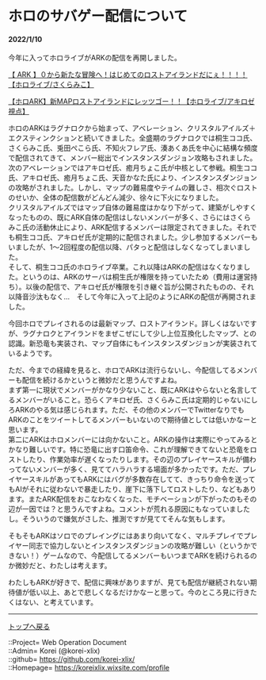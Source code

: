 # ホロのサバゲー配信について
#### 2022/1/10


今年に入ってホロライブがARKの配信を再開しました。  
  
[【 ARK 】０から新たな冒険へ！はじめてのロストアイランドだにぇ！！！！【ホロライブ/さくらみこ】](https://www.youtube.com/watch?v=JFU1_Y5bbjQ)  
  
[【ホロARK】新MAPロストアイランドにレッツゴー！！【ホロライブ/アキロゼ視点】](https://www.youtube.com/watch?v=J0XPHWe0nTk)  
  

ホロのARKはラグナロクから始まって、アベレーション、クリスタルアイルズ＋エクスティンクションと続いてきました。全盛期のラグナロクでは桐生ココ氏、さくらみこ氏、兎田ぺこら氏、不知火フレア氏、湊あくあ氏を中心に結構な頻度で配信されてきて、メンバー総出でインスタンスダンジョン攻略もされました。  
次のアベレーションではアキロゼ氏、癒月ちょこ氏が中核として参戦。桐生ココ氏、アキロゼ氏、癒月ちょこ氏、天音かなた氏により、インスタンスダンジョンの攻略がされました。しかし、マップの難易度やテイムの難しさ、相次ぐロストのせいか、全体の配信数がどんどん減少、徐々に下火になりました。  
クリスタルアイルズではマップ自体の難易度はかなり下がって、建築がしやすくなったものの、既にARK自体の配信はしないメンバーが多く、さらにはさくらみこ氏の活動休止により、ARK配信するメンバーは限定されてきました。それでも桐生ココ氏、アキロゼ氏が定期的に配信されました。少し参加するメンバーもいましたが、1～2回程度の配信以降、パタっと配信はしなくなってしまいました。  
そして、桐生ココ氏のホロライブ卒業。これ以降はARKの配信はなくなりました。というのは、ARKのサーバは桐生氏が権限を持っていたため（費用は運営持ち）。以後の配信で、アキロゼ氏が権限を引き継ぐ旨が公開されたものの、それ以降音沙汰もなく...　そして今年に入って上記のようにARKの配信が再開されました。  
  
今回ホロでプレイされるのは最新マップ、ロストアイランド。詳しくはないですが、ラグナロクとアイランドをまぜこぜにして少し上位互換化したマップ、との認識。新恐竜も実装され、マップ自体にもインスタンスダンジョンが実装されているようです。  
  
ただ、今までの経緯を見ると、ホロでARKは流行らないし、今配信してるメンバーも配信を続けるかというと微妙だと思うんですよね。  
まず第一に現状でメンバーがかなり少ないこと、既にARKはやらないと名言してるメンバーがいること。恐らくアキロゼ氏、さくらみこ氏は定期的じゃないにしろARKのやる気は感じられます。ただ、その他のメンバーでTwitterなりでもARKのことをツイートしてるメンバーもいないので期待値としては低いかなーと思います。  
第二にARKはホロメンバーには向かないこと。ARKの操作は実際にやってみるとかなり難しいです。特に恐竜に出す口笛命令、これが理解できてないと恐竜をロストしたり、作業効率が遅くなったりします。その辺のプレイヤースキルが備わってないメンバーが多く、見ててハラハラする場面が多かったです。ただ、プレイヤースキルがあってもARKにはバグが多数存在してて、きっちり命令を送ってもAIがそれに従わないで暴走したり、崖下に落下してロストしたり、などもあります。またARK配信をおこなわなくなった、モチベーションが下がったのもその辺が一因では？と思うんですよね。コメントが荒れる原因にもなっていましたし。そういうので嫌気がさした、推測ですが見ててそんな気もします。  
  
そもそもARKはソロでのプレイングにはあまり向いてなく、マルチプレイでプレイヤー同志で協力しないとインスタンスダンジョンの攻略が難しい（というかできない！）ゲームなので、今配信してるメンバーもいつまでARKを続けられるのか微妙だと、わたしは考えます。  
  
わたしもARKが好きで、配信に興味がありますが、見ても配信が継続されない期待値が低い以上、あとで悲しくなるだけかなーと思って。今のところ見に行きたくはない、と考えています。  


***
[トップへ戻る](/README.md)  
  
::Project= Web Operation Document  
::Admin= Korei (@korei-xlix)  
::github= https://github.com/korei-xlix/  
::Homepage= https://koreixlix.wixsite.com/profile  
